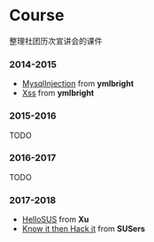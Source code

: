 # Course

整理社团历次宣讲会的课件

### 2014-2015

- [MysqlInjection](https://github.com/susers/Course/tree/master/2014-2015/10-MysqlInjection) from  **ymlbright**
- [Xss](https://github.com/susers/Course/tree/master/2014-2015/11-Xss)  from **ymlbright**

### 2015-2016

TODO

### 2016-2017

TODO

### 2017-2018

- [HelloSUS](https://github.com/susers/Course/tree/master/2017-2018/9-HelloSUS) from **Xu**
- [Know it then Hack it](https://github.com/susers/Course/tree/master/2017-2018/10-Know%20it%20the%20Hack%20it) from **SUSers**